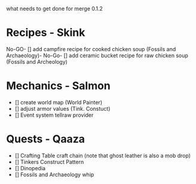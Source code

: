 what needs to get done for merge 0.1.2

# Recipes - Skink
No-GO- [] add campfire recipe for cooked chicken soup (Fossils and Archaeology)-
No-Go- [] add ceramic bucket recipe for raw chicken soup (Fossils and Archeology)

# Mechanics - Salmon
- [] create world map (World Painter)
- [] adjust armor values (Tink. Constuct)
- [] Event system tellraw provider

# Quests - Qaaza
- [] Crafting Table craft chain (note that ghost leather is also a mob drop)
- [] Tinkers Construct Pattern
- [] Dinopedia
- [] Fossils and Archaeology whip
